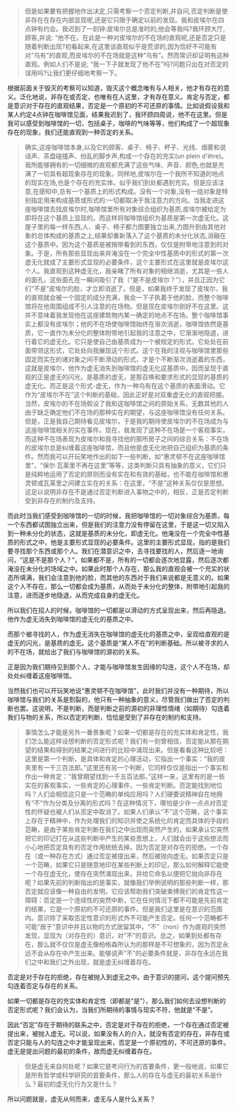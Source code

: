 <blockquote data-pid="Hqd93TcL">但是如果要有把握地作出决定,只需考察一个否定判断,并自问,否定判断是使非存在在存在内部显现呢,还是它只限于确定以前的发现。我和皮埃尔在四点钟有约会。我迟到了一刻钟:皮埃尔总是准时的;他会等我吗?我环顾大厅,顾客,并说: “他不在。在此是一种对皮埃尔的不在场的直观呢,还是否定只是随着判断出现?初看起来,在这里谈直观似乎是荒谬的,因为恰好不可能有对“乌有”的直观,而皮埃尔的不在场就是这种“乌有”。然而常识却证明有这种直观。例如人们不是说; “我一下子就发现了他不在”吗?问题只出在对否定的误用吗?让我们更仔细地考察一下。</blockquote><p data-pid="_fHD8e5z">根据前面关于毁灭的考察可以知道，毁灭这个概念唯有与人相关，他才有存在的意义。泛化地说，非存在或否定，也唯有在人这里，才有存在意义。肯定与否定，都是意识对于存在的直观结果，否定是一个原初的不可还原的事情。比如说假设我和某人约定4点钟在咖啡馆见面，结果我迟到了，我环顾四周说，他不在这里。但是我可以感受到咖啡馆的一切，包括桌子，咖啡的气味等等，他们构成了一个超现象存在的现象，我们还能直观到一种否定的关系。</p><blockquote data-pid="3eXpMKa8">确实,这座咖啡馆本身,以及它的顾客、桌子、椅子、杯子、光线、烟雾和说话声、茶盘碰撞声、纷乱的脚步声,构成一个存在的充实(un plein d'être)。我所能够拥有的一切细微的直观都充满了这些气味、声音、颜色,也就是充满了一切具有超现象存在的现象。同样地,皮埃尔在一个我所不知道的地点的现实在场,也是个存在的充实体。似乎我们到处都遇到充实。但是应该注意,在感知中,总有一个基质上的形式构成。没有一个对象,没有一组对象是特别指定用来构成基质或形式的:一切都取决于我注意力的方向。当我走进这座咖啡馆去找皮埃尔时,咖啡馆里所有对象综合组织为基质,皮埃尔被给定为即将在这个基质上显现的。而这样将咖啡馆组织为基质是第一次虚无化。这屋子里的每一样东西,人、桌子、椅子都力图要独立出来,力图升到由其他对象的总体构成的基质之上,结果却重新落入了这个基质的未分化状态,消融在这个基质中。因为这个基质是被捎带看到的东西，仅仅是附带地注意到的对象。于是，所有那些显现出来并淹没在一个完全中性基质中的形式的第一次虚无化就成了主要形式显现的必要条件，这个主要形式在这里就是皮埃尔这个人。我直观到这种虚无化，我亲睹了所有对象的相继消逝，尤其是一些人的面孔，这些面孔在一瞬间吸引了我（“是不是皮埃尔？”），并且正因为它们“不是”皮埃尔的脸，才立即消逝了。但是，如果我终于发现了皮埃尔，我的直观就会被一个固定的成分充满，我会一下子执着于他的脸，而整个咖啡馆将在他周围组成不引人注意的在场物。但是现在皮埃尔刚好不在这里。这并不意味着我发现他在这座建筑物内某一确定的地点不在场。整个咖啡馆事实上都没有皮埃尔；他的不在场使咖啡馆始终在渐次消逝，咖啡馆依然是基质，它一直作为未分化的整体附带地引起我的注意之中，它渐渐地隐退，进行着它的虚无化。它只是使自己由基质成为一个被规定的形式，它处处在前面带领这形式，它处处向我展现这个形式。这个在我的注视与咖啡馆里那些固定而实在的诸对象之间不断滑动的形式，才是个不断渐次消逝着的东西，这就是皮埃尔，他作为虚无消失到咖啡馆的虚无化这基质中。因而呈现于直观的正是虚无的闪光，是基质的虚无，是那召唤和要求形式的显现的基质的虚无化。而正是这个形式-虚无，作为一种乌有在这个基质的表面滑动。它作为“皮埃尔不在”这个判断的基础，因此正好是对双重虚无化的直观把握。当然，皮埃尔的不在场假设了我和这咖啡馆之间的原始关系，无数其他的人由于缺乏确定他们不在场的那种实在的期望，与这座咖啡馆没有任何关系。但是，正是我自己期待看见皮埃尔，于是我的期待使皮埃尔的不在场成为与这座咖啡馆相关的实在事件。现在，我发现了这种不在场是一个客观事实，而这种不在场表现为皮埃尔和我寻找他的那所房子之间的综合关系：不在场的皮埃尔总是纠缠着这座咖啡馆，而且他是虚无化地把自己组织为基质的条件。然而我可以开玩笑地作出的如下一些判断，如“惠灵顿不在这座咖啡馆里”，“保尔·瓦莱里不再在这里”等等，这类判断只具有抽象的意义，它们只是纯粹地运用了否定的原则而没有实在和有效的基础，也不能在咖啡馆和惠灵顿或瓦莱里之间建立实在的关系：在这里，“不是”这种关系仅仅是思想。这足以说明非存在不是通过否定判断进入事物之中的，相反，正是否定判断受到非存在的制约及支持。</blockquote><p data-pid="O1CBPwJF">而此时当我们感受到咖啡馆的一切的时候，我把咖啡馆的一切对象综合为基质，每一个东西都试图独立出来，但是我们的注意力没有停留在这里，于是这一切又陷入到一种未分化的状态，这就是基质的未分化，即虚无化。他淹没在一个完全中性基质的形式之中，他是主要形式显现的必要条件。这里的主要形式显现，指的是我们要寻找那个东西或那个人。我们在潜意识之中，去寻找要找的人，然后逐一地询问，“这是不是那个人？”，如果都不是，所有的一切都会逐次地显露，然后逐次都淹没在未分化的场域之中。如果此时那个人存在，那么我的直观会被一个充实的状态所填满，我们会注意到他的脸，而其他的东西对于我们来说都是无意义的。如果这个人不存在，那么一切都会成为基质，从而处于未分化的整体，附带地引起我的注意，进而逐步地隐退，从而完成自身的虚无化。</p><p data-pid="P7hm6yVs">所以我们在招人的时候，咖啡馆的一切都是以滑动的方式呈现出来，然后再隐退。他作为虚无消失到咖啡馆的虚无化的基质之中。</p><p data-pid="RVY6L7XI">而那个被寻找的人，作为虚无消失在咖啡馆的虚无化的基质之中，呈现给直观的是虚无的闪光，是基质的虚无。这个基质是“某人不在”的判断基础。所以被寻求的人的不在场，就给出了我们与咖啡馆的源初的关系。</p><p data-pid="vpkvfAUD">正是因为我们期待见到那个人，才能与咖啡馆发生因缘的勾连，这个人不在场，却处处纠缠着这座咖啡馆。</p><p data-pid="RhYUIb0M">当然我们也可以开玩笑地说“惠灵顿不在咖啡馆”，此时我们并没有一种期待，所以咖啡馆与我们的关系是割裂的，他只有一种抽象的意义，尽管我们做出了否定的判断也罢。这说明，不是判断，而是判断之前的源初的非理性情绪（如期待）勾连着我们与物的关系，所以否定的判断，恰恰是受到了非存在的制约和支持。</p><blockquote data-pid="63ATswoz">事情怎么才能是另外一番景象呢？如果一切都是存在的充实体和肯定性，我们怎么能这样设想判断的否定形式呢？我们有一刻曾相信，否定能从那在期望的结果和得到的结果之间进行的比较中涌现出来。但是看看这种比较吧：这里是第一个判断，是具体和肯定的心理活动，它指出一个事实：“我的皮夹里有一千三百法郎。”这里还有另一个判断，它同样仅仅是指出一个事实和作出一种肯定：“我曾期望找到一千五百法郎。”这样一来，这里有的是一些实在的客观事实，一些肯定的心理事件，一些肯定判断。否定能找到地位吗？人们会相信这只是一个范畴的单纯应用吗？人们硬要说精神自在地拥有“不”作为分类及分离的形式吗？在这种情况下，哪怕是少许一点点对否定性的怀疑也被人们从否定中取消了。如果人们承认“不”这个范畴，这个事实上存在于精神中，作为处理我们的知识并使之系统化的肯定而具体的手段的范畴，是由于某些肯定判断在我们之中出现而突然产生的，如果承认它突然把它的印记打在从这些判断中产生的某些思想上，人们就会出于这些想法而小心地把否定具有的否定作用统统去掉。因为否定是对存在的拒绝。一个存在（或一种存在方式）通过否定被提出来，然后被抛向虚无。如果否定只是一个范畴，如果它只是随意地印在某些判断上的印记，那么如何解释它能使一个存在虚无化，使存在突然涌现出来，并给它命名以便把它抛向非存在呢？如果先前的判断指出的是事实，就像我们举例说明的那些判断一样，那否定就应该像一种自由的发明，它应该帮助我们突破束缚我们的肯定性这一障碍：否定是一个连续性的突然中断，它在任何情况下都不可能是先前肯定的结果，它是一个原初的不可还原的事件。但是我们这里是在意识的范围内。意识除了采取否定性意识的形式外不可能产生否定。任何一个范畴都不可能“居于”意识中并且以物的方式居留其中。“不”（non）作为直观的突然发现，显现为（对存在的）意识，对“不”的意识。总之，如果到处都有存在，那么就不仅仅是虚无像柏格森所认为的那样是不可想象的，因为否定永远不会从存在中产生出来。能够说声“不”的必要条件就是，非存在永远在我们之中和我们之外出现，就是虚无纠缠着存在。</blockquote><p data-pid="oNuuSEot">否定是对于存在的拒绝，存在被抛入到虚无之中。由于意识的提问，这个提问预先勾连着否定与存在的关系。</p><p data-pid="cgAoADe0">如果一切都是存在的充实体和肯定性（即都是“是”），那么我们如何去设想判断的否定形式呢？我们会认为，当我们所期待的事情与现实不符，他就是“不是”。</p><p data-pid="Q_UFPScm">因此“否定”存在于期待的联系之中，否定是对于存在的拒绝，一个存在通过否定被提出来，被抛入虚无。可以说，如果没有人的介入，就没有否定的存在，非存在或否定只能与人的勾连之中才能呈现出来，否定是一个原初性的，不可还原的事件。虚无是提出问题的最初的条件，故而虚无纠缠着存在。</p><blockquote data-pid="b6UIQnPZ">但是虚无来自何处呢？如果它是考问行为的首要条件，更一般地说，如果它是所有哲学或科学研究的首要条件，那么人的存在与虚无的最初关系是什么？最初的虚无化行为又是什么？</blockquote><p data-pid="YuYJP4wt">所以问题就是，虚无从何而来，虚无与人是什么关系？</p><p></p>